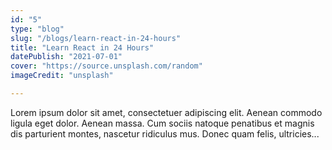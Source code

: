 ```yaml
---
id: "5"
type: "blog"
slug: "/blogs/learn-react-in-24-hours"
title: "Learn React in 24 Hours"
datePublish: "2021-07-01"
cover: "https://source.unsplash.com/random"
imageCredit: "unsplash"

---
```


Lorem ipsum dolor sit amet, consectetuer adipiscing elit. Aenean commodo ligula eget dolor. Aenean massa. Cum sociis natoque penatibus et magnis dis parturient montes, nascetur ridiculus mus. Donec quam felis, ultricies...